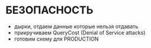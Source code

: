 # БЕЗОПАСНОСТЬ

- дырки, отдаем данные которые нельзя отдавать
- прикручиваем QueryCost (Denial of Service attacks)
- готовим схему для PRODUCTION